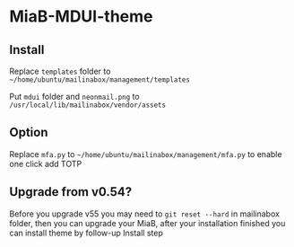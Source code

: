 # MiaB-MDUI-theme
## Install
Replace `templates` folder to `~/home/ubuntu/mailinabox/management/templates`

Put `mdui` folder and `neonmail.png` to `/usr/local/lib/mailinabox/vendor/assets`
## Option
Replace `mfa.py` to `~/home/ubuntu/mailinabox/management/mfa.py` to enable one click add TOTP

## Upgrade from v0.54?

Before you upgrade v55 you may need to `git reset --hard` in mailinabox folder, then you can upgrade your MiaB,
after your installation finished you can install theme by follow-up Install step